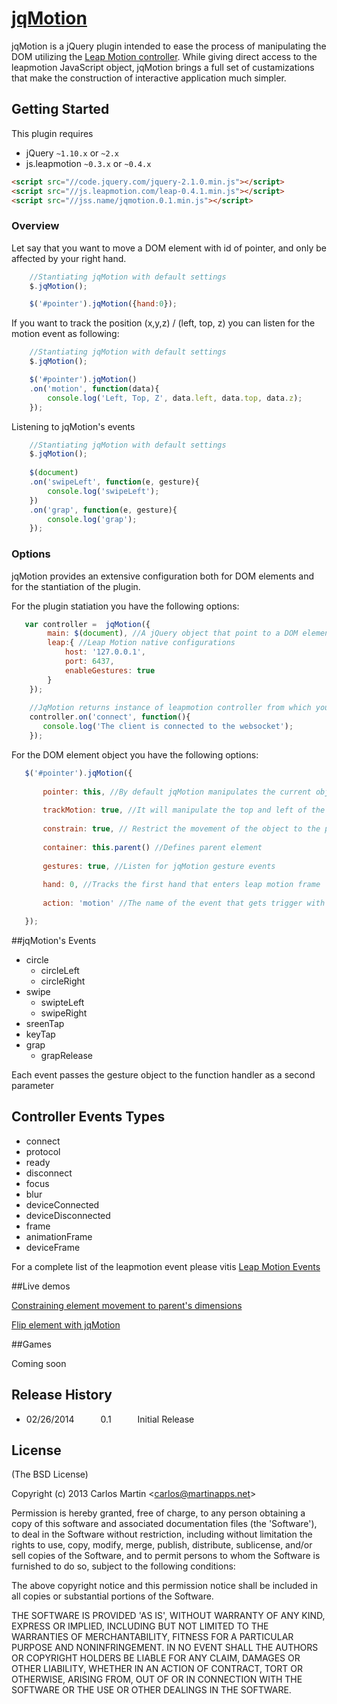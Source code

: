 # [jqMotion](https://github.com/pirumpi/jqMotion)

jqMotion is a jQuery plugin intended to ease the process of manipulating the DOM utilizing the [Leap Motion controller](https://www.leapmotion.com/). While giving direct access to the leapmotion JavaScript object, jqMotion brings a full set of custamizations that make the construction of interactive application much simpler.

## Getting Started
This plugin requires 
* jQuery `~1.10.x` or `~2.x`
* js.leapmotion `~0.3.x` or `~0.4.x`

```html
<script src="//code.jquery.com/jquery-2.1.0.min.js"></script>
<script src="//js.leapmotion.com/leap-0.4.1.min.js"></script>
<script src="//jss.name/jqmotion.0.1.min.js"></script>
```

### Overview

Let say that you want to move a DOM element with id of pointer, and only be affected by your right hand. 

```js
    //Stantiating jqMotion with default settings
    $.jqMotion();

    $('#pointer').jqMotion({hand:0});
```
If you want to track the position (x,y,z) / (left, top, z) you can listen for the motion event as following:

```js
    //Stantiating jqMotion with default settings
    $.jqMotion();

    $('#pointer').jqMotion()
    .on('motion', function(data){
        console.log('Left, Top, Z', data.left, data.top, data.z);
    });
```

Listening to jqMotion's events

```js
    //Stantiating jqMotion with default settings
    $.jqMotion();
    
    $(document)
    .on('swipeLeft', function(e, gesture){
        console.log('swipeLeft');
    })
    .on('grap', function(e, gesture){
        console.log('grap');
    });
```


### Options

jqMotion provides an extensive configuration both for DOM elements and for the stantiation of the plugin.

For the plugin statiation you have the following options:

```js
   var controller =  jqMotion({
        main: $(document), //A jQuery object that point to a DOM element, by default jqMotion used $(document)
        leap:{ //Leap Motion native configurations
            host: '127.0.0.1',
            port: 6437, 
            enableGestures: true
        }
    });
    
    //JqMotion returns instance of leapmotion controller from which you can listen to the frame event or other loapmotion's events
    controller.on('connect', function(){
       console.log('The client is connected to the websocket'); 
    });
```

For the DOM element object you have the following options:
 
 ```js
    $('#pointer').jqMotion({
        
        pointer: this, //By default jqMotion manipulates the current object but it can be change to any element in the DOM
        
        trackMotion: true, //It will manipulate the top and left of the element unless is set to false
        
        constrain: true, // Restrict the movement of the object to the parent element dimensions 
        
        container: this.parent() //Defines parent element
        
        gestures: true, //Listen for jqMotion gesture events
        
        hand: 0, //Tracks the first hand that enters leap motion frame
        
        action: 'motion' //The name of the event that gets trigger with each motion frame

    });
 ```

##jqMotion's Events

* circle
    * circleLeft
    * circleRight
* swipe
    * swipteLeft
    * swipeRight
* sreenTap
* keyTap
* grap
    * grapRelease
    
Each event passes the gesture object to the function handler as a second parameter

## Controller Events Types
 
 * connect
 * protocol
 * ready
 * disconnect
 * focus
 * blur
 * deviceConnected
 * deviceDisconnected
 * frame
 * animationFrame
 * deviceFrame
 
For a complete list of the leapmotion event please vitis [Leap Motion Events](https://developer.leapmotion.com/leapjs/getting-started)

##Live demos

[Constraining element movement to parent's dimensions](http://plnkr.co/edit/ijSs4PaA3MKisp1c5jQY?p=preview)

[Flip element with jqMotion](http://plnkr.co/edit/um4ZBzawEdkJaDdS4z9R?p=preview)

##Games

Coming soon

## Release History

* 02/26/2014   0.1   Initial Release


## License 

(The BSD License)

Copyright (c) 2013 Carlos Martin &lt;carlos@martinapps.net&gt;

Permission is hereby granted, free of charge, to any person obtaining
a copy of this software and associated documentation files (the
'Software'), to deal in the Software without restriction, including
without limitation the rights to use, copy, modify, merge, publish,
distribute, sublicense, and/or sell copies of the Software, and to
permit persons to whom the Software is furnished to do so, subject to
the following conditions:

The above copyright notice and this permission notice shall be
included in all copies or substantial portions of the Software.

THE SOFTWARE IS PROVIDED 'AS IS', WITHOUT WARRANTY OF ANY KIND,
EXPRESS OR IMPLIED, INCLUDING BUT NOT LIMITED TO THE WARRANTIES OF
MERCHANTABILITY, FITNESS FOR A PARTICULAR PURPOSE AND NONINFRINGEMENT.
IN NO EVENT SHALL THE AUTHORS OR COPYRIGHT HOLDERS BE LIABLE FOR ANY
CLAIM, DAMAGES OR OTHER LIABILITY, WHETHER IN AN ACTION OF CONTRACT,
TORT OR OTHERWISE, ARISING FROM, OUT OF OR IN CONNECTION WITH THE
SOFTWARE OR THE USE OR OTHER DEALINGS IN THE SOFTWARE.

